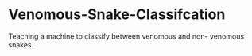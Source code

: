 # Venomous-Snake-Classifcation
Teaching a machine to classify between venomous and non- venomous snakes.
